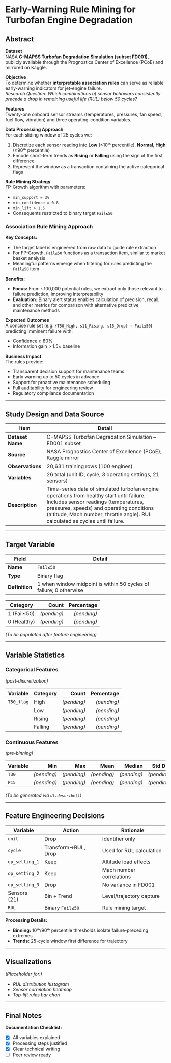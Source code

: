 # Early-Warning Rule Mining for Turbofan Engine Degradation 

## Abstract   

**Dataset**  
NASA **C-MAPSS Turbofan Degradation Simulation (subset FD001)**, publicly available through the Prognostics Center of Excellence (PCoE) and mirrored on Kaggle.  

**Objective**  
To determine whether **interpretable association rules** can serve as reliable early-warning indicators for jet-engine failure.  
*Research Question:* *Which combinations of sensor behaviors consistently precede a drop in remaining useful life (RUL) below 50 cycles?*  

**Features**  
Twenty-one onboard sensor streams (temperatures, pressures, fan speed, fuel flow, vibration) and three operating-condition variables.  

**Data Processing Approach**  
For each sliding window of 25 cycles we:  
1. Discretize each sensor reading into **Low** (≤10ᵗʰ percentile), **Normal**, **High** (≥90ᵗʰ percentile)  
2. Encode short-term trends as **Rising** or **Falling** using the sign of the first difference  
3. Represent the window as a transaction containing the active categorical flags  

**Rule Mining Strategy**  
FP-Growth algorithm with parameters:
- `min_support = 3%`
- `min_confidence = 0.8` 
- `min_lift > 1.5`
- Consequents restricted to binary target `Fail≤50`

### Association Rule Mining Approach

**Key Concepts:**
* The target label is engineered from raw data to guide rule extraction
* For FP-Growth, `Fail≤50` functions as a transaction item, similar to market basket analysis
* Meaningful patterns emerge when filtering for rules predicting the `Fail≤50` item

**Benefits:**
* **Focus:** From ~100,000 potential rules, we extract only those relevant to failure prediction, improving interpretability
* **Evaluation:** Binary alert status enables calculation of precision, recall, and other metrics for comparison with alternative predictive maintenance methods

**Expected Outcomes**  
A concise rule set (e.g. `{T50_High, s11_Rising, s15_Drop} → Fail≤50`) predicting imminent failure with:
- Confidence ≥ 80%
- Information gain > 1.5× baseline

**Business Impact**  
The rules provide:
- Transparent decision support for maintenance teams
- Early warning up to 50 cycles in advance
- Support for proactive maintenance scheduling
- Full auditability for engineering review
- Regulatory compliance documentation

---  

## Study Design and Data Source  

| Item | Detail |
|------|--------|
| **Dataset Name** | C-MAPSS Turbofan Degradation Simulation – FD001 subset |
| **Source** | NASA Prognostics Center of Excellence (PCoE); Kaggle mirror |
| **Observations** | 20,631 training rows (100 engines) |
| **Variables** | 26 total (unit ID, cycle, 3 operating settings, 21 sensors) |
| **Description** | Time-series data of simulated turbofan engine operations from healthy start until failure. Includes sensor readings (temperatures, pressures, speeds) and operating conditions (altitude, Mach number, throttle angle). RUL calculated as cycles until failure. |

---  

## Target Variable  

| Field | Detail |
|-------|--------|
| **Name** | `Fail≤50` |
| **Type** | Binary flag |
| **Definition** | 1 when window midpoint is within 50 cycles of failure; 0 otherwise |

| Category | Count | Percentage |
|----------|------:|----------:|
| 1 (Fail≤50) | *(pending)* | *(pending)* |
| 0 (Healthy) | *(pending)* | *(pending)* |

*(To be populated after feature engineering)*

---  

## Variable Statistics  

### Categorical Features
*(post-discretization)*

| Variable | Category | Count | Percentage |
|----------|----------|------:|----------:|
| `T50_flag` | High | *(pending)* | *(pending)* |
|           | Low  | *(pending)* | *(pending)* |
|           | Rising | *(pending)* | *(pending)* |
|           | Falling | *(pending)* | *(pending)* |

### Continuous Features
*(pre-binning)*

| Variable | Min | Max | Mean | Median | Std Dev |
|----------|----:|----:|-----:|-------:|---------:|
| `T30` | *(pending)* | *(pending)* | *(pending)* | *(pending)* | *(pending)* |
| `P15` | *(pending)* | *(pending)* | *(pending)* | *(pending)* | *(pending)* |

*(To be generated via `df.describe()`)*

---  

## Feature Engineering Decisions  

| Variable | Action | Rationale |
|----------|--------|-----------|
| `unit` | Drop | Identifier only |
| `cycle` | Transform→RUL, Drop | Used for RUL calculation |
| `op_setting_1` | Keep | Altitude load effects |
| `op_setting_2` | Keep | Mach number correlations |
| `op_setting_3` | Drop | No variance in FD001 |
| Sensors (21) | Bin + Trend | Level/trajectory capture |
| `RUL` | Binary `Fail≤50` | Rule mining target |

**Processing Details:**
- **Binning:** 10ᵗʰ/90ᵗʰ percentile thresholds isolate failure-preceding extremes
- **Trends:** 25-cycle window first difference for trajectory

---  

## Visualizations  

*(Placeholder for:)*
- *RUL distribution histogram*
- *Sensor correlation heatmap*
- *Top-lift rules bar chart*

---  

## Final Notes  

**Documentation Checklist:**
- [x] All variables explained
- [x] Processing steps justified
- [x] Clear technical writing
- [ ] Peer review ready